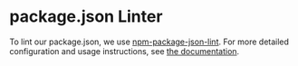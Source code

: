 # package.json Linter

To lint our package.json, we use [npm-package-json-lint](https://www.npmjs.com/package/npm-package-json-lint).
For more detailed configuration and usage instructions, see [the documentation](https://npmpackagejsonlint.org/docs).
